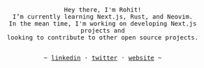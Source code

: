 <p align="center">
   <samp><br>
   Hey there, I'm Rohit!
   <br>
   I’m currently learning Next.js, Rust, and Neovim.<br>
   In the mean time, I'm working on developing Next.js projects and<br> looking to contribute to other open source
   projects.
   <br>
   </samp><br>
<p align="center"><samp> ~
   <a href="https://linkedin.com/in/vereoman/" target="_blank">linkedin</a>
   ·
   <a href="https://x.com/vereoman" target="_blank">twitter</a>
   ·
   <a href="https://gravatar.com/vereoman" target="_blank">website</a>
   ~ </samp><br><br>
</p>
</p>

